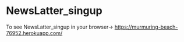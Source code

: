 # NewsLatter_singup

To see NewsLatter_singup in your browser->
  https://murmuring-beach-76952.herokuapp.com/
